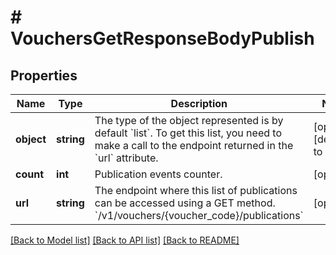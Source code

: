 # # VouchersGetResponseBodyPublish

## Properties

Name | Type | Description | Notes
------------ | ------------- | ------------- | -------------
**object** | **string** | The type of the object represented is by default &#x60;list&#x60;. To get this list, you need to make a call to the endpoint returned in the &#x60;url&#x60; attribute. | [optional] [default to 'list']
**count** | **int** | Publication events counter. | [optional]
**url** | **string** | The endpoint where this list of publications can be accessed using a GET method. &#x60;/v1/vouchers/{voucher_code}/publications&#x60; | [optional]

[[Back to Model list]](../../README.md#models) [[Back to API list]](../../README.md#endpoints) [[Back to README]](../../README.md)
